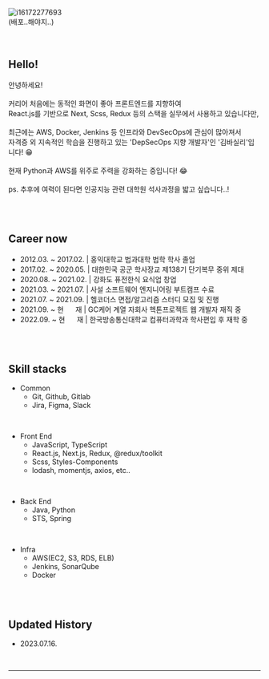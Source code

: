 ![i16172277693](https://github.com/basilry/basilry/assets/78642147/d530b790-436f-4db2-b2ee-53ac20fa1c80)
<br />
(배포..해야지..)
<br />
<br />
<br />


## Hello!

안녕하세요!
<br />
<br />
커리어 처음에는 동적인 화면이 좋아 프론트엔드를 지향하여 
<br />
React.js를 기반으로 Next, Scss, Redux 등의 스택을 실무에서 사용하고 있습니다만,
<br />
<br />
최근에는 AWS, Docker, Jenkins 등 인프라와 DevSecOps에 관심이 많아져서 
<br />
자격증 외 지속적인 학습을 진행하고 있는 'DepSecOps 지향 개발자'인 '김바실리'입니다! 😁
<br />
<br />
현재 Python과 AWS를 위주로 주력을 강화하는 중입니다! 😂
<br />
<br />
ps. 추후에 여력이 된다면 인공지능 관련 대학원 석사과정을 밟고 싶습니다..!


<br />
<br />


## Career now

- 2012.03. ~ 2017.02. | 홍익대학교 법과대학 법학 학사 졸업
- 2017.02. ~ 2020.05. | 대한민국 공군 학사장교 제138기 단기복무 중위 제대
- 2020.08. ~ 2021.02. | 강화도 퓨전한식 요식업 창업
- 2021.03. ~ 2021.07. | 사설 소프트웨어 엔지니어링 부트캠프 수료
- 2021.07. ~ 2021.09. | 헬코더스 면접/알고리즘 스터디 모집 및 진행
- 2021.09. ~ 현&nbsp;&nbsp;&nbsp;&nbsp;&nbsp;&nbsp;재 | GC케어 계열 자회사 헥톤프로젝트 웹 개발자 재직 중
- 2022.09. ~ 현&nbsp;&nbsp;&nbsp;&nbsp;&nbsp;&nbsp;재 | 한국방송통신대학교 컴퓨터과학과 학사편입 후 재학 중


<br />
<br />


## Skill stacks

- Common
  - Git, Github, Gitlab
  - Jira, Figma, Slack

<br />

- Front End
  - JavaScript, TypeScript
  - React.js, Next.js, Redux, @redux/toolkit
  - Scss, Styles-Components
  - lodash, momentjs, axios, etc..

<br />

- Back End
  - Java, Python
  - STS, Spring
 
<br />

- Infra
  - AWS(EC2, S3, RDS, ELB)
  - Jenkins, SonarQube
  - Docker


<br />
<br />


## Updated History

- 2023.07.16.

<br />

---
